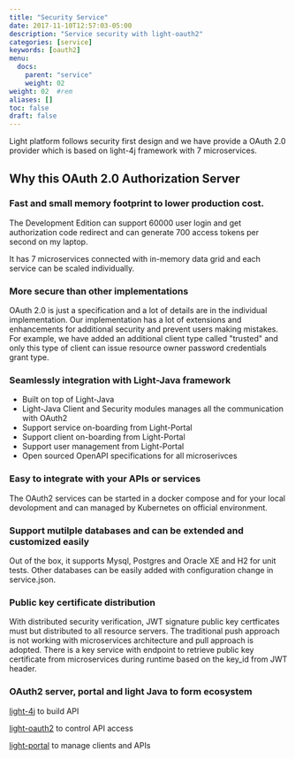 ```yaml
---
title: "Security Service"
date: 2017-11-10T12:57:03-05:00
description: "Service security with light-oauth2"
categories: [service]
keywords: [oauth2]
menu:
  docs:
    parent: "service"
    weight: 02
weight: 02	#rem
aliases: []
toc: false
draft: false
---
```


Light platform follows security first design and we have provide a OAuth 2.0 provider
which is based on light-4j framework with 7 microservices. 

## Why this OAuth 2.0 Authorization Server

### Fast and small memory footprint to lower production cost.

The Development Edition can support 60000 user login and get authorization code redirect
and can generate 700 access tokens per second on my laptop. 

It has 7 microservices connected with in-memory data grid and each service can be
scaled individually.


### More secure than other implementations

OAuth 2.0 is just a specification and a lot of details are in the individual
implementation. Our implementation has a lot of extensions and enhancements 
for additional security and prevent users making mistakes. For example, we
have added an additional client type called "trusted" and only this type of
client can issue resource owner password credentials grant type. 

### Seamlessly integration with Light-Java framework

* Built on top of Light-Java
* Light-Java Client and Security modules manages all the communication with OAuth2
* Support service on-boarding from Light-Portal
* Support client on-boarding from Light-Portal
* Support user management from Light-Portal
* Open sourced OpenAPI specifications for all microserivces

### Easy to integrate with your APIs or services

The OAuth2 services can be started in a docker compose and for your local devolopment
and can managed by Kubernetes on official environment.

### Support mutilple databases and can be extended and customized easily

Out of the box, it supports Mysql, Postgres and Oracle XE and H2 for unit tests. Other
databases can be easily added with configuration change in service.json.


### Public key certificate distribution

With distributed security verification, JWT signature public key certficates must
but distributed to all resource servers. The traditional push approach is not
working with microservices architecture and pull approach is adopted. There is a 
key service with endpoint to retrieve public key certificate from microservices 
during runtime based on the key_id from JWT header.  

### OAuth2 server, portal and light Java to form ecosystem

[light-4j](https://github.com/networknt/light-4j) to build API

[light-oauth2](https://github.com/networknt/light-oauth2) to control API access

[light-portal](https://github.com/networknt/light-portal) to manage clients and APIs

